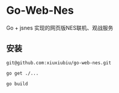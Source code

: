 # Go-Web-Nes

Go + jsnes 实现的网页版NES联机、观战服务

## 安装

```
git@github.com:xiuxiubiu/go-web-nes.git

go get ./...

go build

```